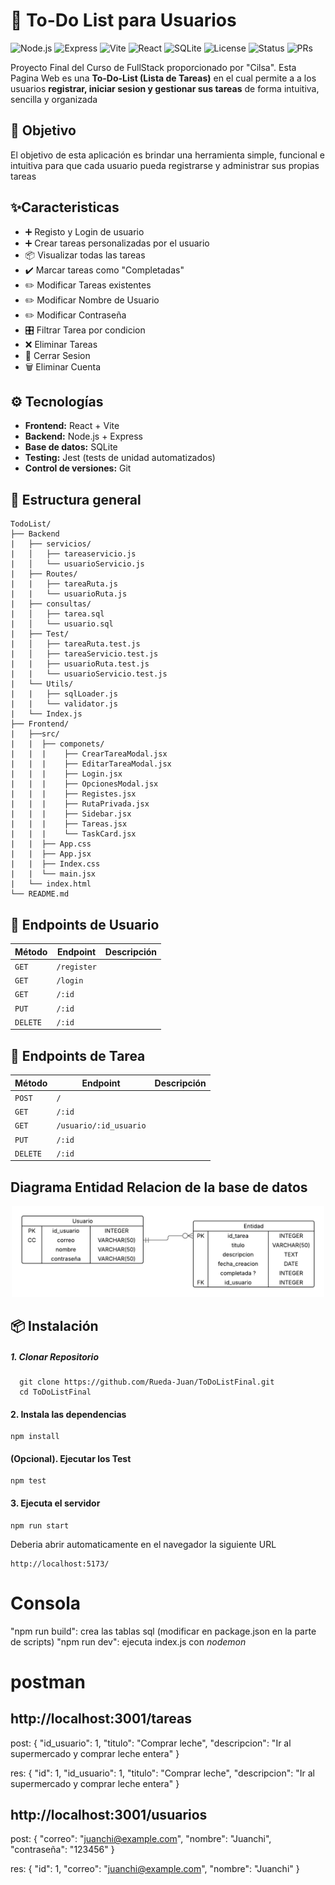 # 📝 To-Do List para Usuarios
![Node.js](https://img.shields.io/badge/Node.js-22.x-green?logo=node.js) ![Express](https://img.shields.io/badge/Express.js-5.x-lightgrey?logo=express) ![Vite](https://img.shields.io/badge/Vite-7.x-purple?logo=vite) ![React](https://img.shields.io/badge/React-18.x-blue?logo=react) ![SQLite](https://img.shields.io/badge/SQLite-3.x-lightblue?logo=sqlite) ![License](https://img.shields.io/badge/license-MIT-blue.svg) ![Status](https://img.shields.io/badge/status-active-brightgreen) ![PRs](https://img.shields.io/badge/PRs-welcome-orange)

  Proyecto Final del Curso de FullStack proporcionado por "Cilsa".
  Esta Pagina Web es una  **To-Do-List (Lista de Tareas)** en el cual permite a a los usuarios **registrar, iniciar sesion y gestionar sus tareas** de forma intuitiva, sencilla y organizada  

## 📌 Objetivo
  El objetivo de esta aplicación es brindar una herramienta simple, funcional e intuitiva para que cada usuario pueda registrarse y administrar sus propias tareas

## ✨Caracteristicas
  - ➕ Registo y Login de usuario
  - ➕ Crear tareas personalizadas por el usuario
  - 📦 Visualizar todas las tareas
  - ✔️ Marcar tareas como "Completadas"
  - ✏️ Modificar Tareas existentes
  - ✏️ Modificar Nombre de Usuario
  - ✏️ Modificar Contraseña
  - 🎛️ Filtrar Tarea por condicion
  - ❌ Eliminar Tareas
  - 🚪 Cerrar Sesion
  - 🗑️ Eliminar Cuenta


## ⚙️ Tecnologías

- **Frontend:** React + Vite
- **Backend:** Node.js + Express
- **Base de datos:** SQLite
- **Testing:** Jest (tests de unidad automatizados)
- **Control de versiones:** Git


## 📂 Estructura general
```text
TodoList/
├── Backend
|   ├── servicios/                  
|   │   ├── tareaservicio.js           
|   │   └── usuarioServicio.js
|   ├── Routes/
|   |   ├── tareaRuta.js
|   |   └── usuarioRuta.js
|   ├── consultas/                     
|   │   ├── tarea.sql             
|   │   └── usuario.sql
|   ├── Test/                     
|   │   ├── tareaRuta.test.js             
|   │   ├── tareaServicio.test.js
|   |   ├── usuarioRuta.test.js
|   |   └── usuarioServicio.test.js      
|   └── Utils/                    
|   |   ├── sqlLoader.js
|   |   └── validator.js
|   └── Index.js
├── Frontend/
|   ├──src/
|   |  ├── componets/
|   |  |    ├── CrearTareaModal.jsx
|   |  |    ├── EditarTareaModal.jsx
|   |  |    ├── Login.jsx
|   |  |    ├── OpcionesModal.jsx
|   |  |    ├── Registes.jsx
|   |  |    ├── RutaPrivada.jsx
|   |  |    ├── Sidebar.jsx
|   |  |    ├── Tareas.jsx
|   |  |    └── TaskCard.jsx
|   |  ├── App.css
|   |  ├── App.jsx
|   |  ├── Index.css
|   |  └── main.jsx 
|   └── index.html
└── README.md 
```

## 🔧 Endpoints de Usuario

| Método   | Endpoint                    | Descripción        |
| -------- | --------------------------- | -------------------|
| `GET`    | `/register`                 |                    |
| `GET`    | `/login`                    |                    |
| `GET`    | `/:id`                      |                    |
| `PUT`    | `/:id`                      |                    |
| `DELETE` | `/:id`                      |                    |


## 🔧 Endpoints de Tarea
| Método   | Endpoint                    | Descripción        |
| -------- | --------------------------- | -------------------|
| `POST`   | `/`                         |                    |
| `GET`    | `/:id`                      |                    |
| `GET`    | `/usuario/:id_usuario`      |                    |
| `PUT`    | `/:id`                      |                    |
| `DELETE` | `/:id`                      |                    |


## Diagrama Entidad Relacion de la base de datos
<p align="center">
  <img src="img/Diagrama entidad relacion BD usuario-tarea (1).png" alt="Captura de pantalla" width="500"/>
</p>

## 📦 Instalación
  ##### 1. Clonar Repositorio
```git
  git clone https://github.com/Rueda-Juan/ToDoListFinal.git
  cd ToDoListFinal
```
  #### 2. Instala las dependencias
  ```git
  npm install
  ```

  #### (Opcional). Ejecutar los Test
  ```git
  npm test
  ```

  #### 3. Ejecuta el servidor
  ```git
  npm run start
  ```
  Deberia abrir automaticamente en el navegador la siguiente URL
  ```git
  http://localhost:5173/
  ```



# Consola
"npm run build": crea las tablas sql (modificar en package.json en la parte de scripts)
"npm run dev": ejecuta index.js con *nodemon*

# postman

## http://localhost:3001/tareas
post:
{
  "id_usuario": 1,
  "titulo": "Comprar leche",
  "descripcion": "Ir al supermercado y comprar leche entera"
}

res:
{
    "id": 1,
    "id_usuario": 1,
    "titulo": "Comprar leche",
    "descripcion": "Ir al supermercado y comprar leche entera"
}

## http://localhost:3001/usuarios

post:
{
  "correo": "juanchi@example.com",
  "nombre": "Juanchi",
  "contraseña": "123456"
}

res:
{
  "id": 1,
  "correo": "juanchi@example.com",
  "nombre": "Juanchi"
}
